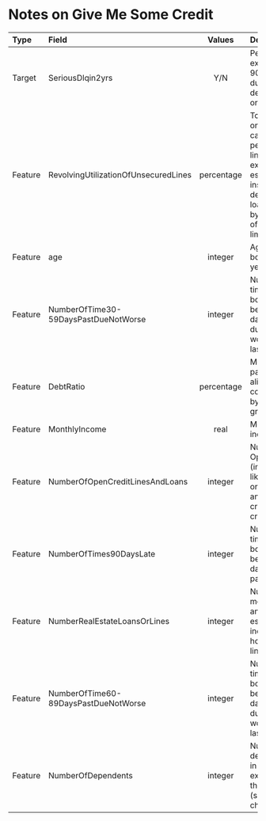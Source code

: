 # Notes on Give Me Some Credit

| Type    | Field                                | Values     | Description                                                                                                                                              |
|:------- |:------------------------------------ |:----------:|:-------------------------------------------------------------------------------------------------------------------------------------------------------- |
| Target  | SeriousDlqin2yrs                     | Y/N        | Person experienced 90 days past due delinquency or worse                                                                                                 |
| Feature | RevolvingUtilizationOfUnsecuredLines | percentage | Total balance on credit cards and personal lines of credit except real estate and no installment debt like car loans divided by the sum of credit limits |
| Feature | age                                  | integer    | Age of borrower in years                                                                                                                                 |
| Feature | NumberOfTime30-59DaysPastDueNotWorse | integer    | Number of times borrower has been 30-59 days past due but no worse in the last 2 years.                                                                  |
| Feature | DebtRatio                            | percentage | Monthly debt payments, alimony,living costs divided by monthy gross income                                                                               |
| Feature | MonthlyIncome                        | real       | Monthly income                                                                                                                                           |
| Feature | NumberOfOpenCreditLinesAndLoans      | integer    | Number of Open loans (installment like car loan or mortgage) and Lines of credit (e.g. credit cards)                                                     |
| Feature | NumberOfTimes90DaysLate              | integer    | Number of times borrower has been 90 days or more past due.                                                                                              |
| Feature | NumberRealEstateLoansOrLines         | integer    | Number of mortgage and real estate loans including home equity lines of credit                                                                           |
| Feature | NumberOfTime60-89DaysPastDueNotWorse | integer    | Number of times borrower has been 60-89 days past due but no worse in the last 2 years.                                                                  |
| Feature | NumberOfDependents                   | integer    | Number of dependents in family excluding themselves (spouse, children etc.)                                                                              |
